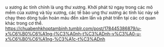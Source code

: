 u xương ác tính chính là ung thư xương. Khởi phát từ ngay trong các mô mềm của xương và tủy xương, các tế bào ung thư xương ác tính lúc này sẽ chạy theo dòng tuần hoàn máu đến xâm lấn và phát triển tại các cơ quan khác trong cơ thể.
https://chuabenhkhoptambinh.tumblr.com/post/178445386879/u-x%C6%B0%C6%A1ng-l%C3%A0nh-t%C3%ADnh-v%C3%A0-u-x%C6%B0%C6%A1ng-%C3%A1c-t%C3%ADnh
